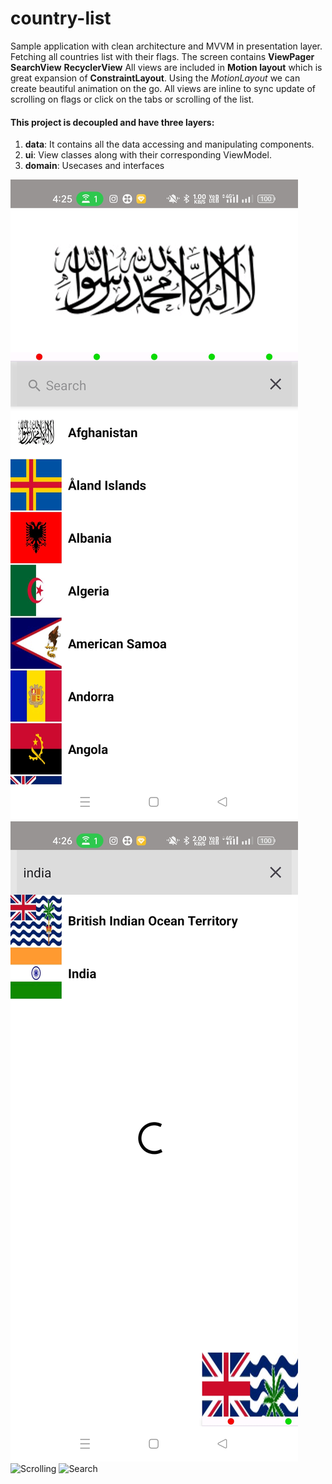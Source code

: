 # country-list
Sample application with clean architecture and MVVM in presentation layer.
Fetching all countries list with their flags.
The screen contains
**ViewPager**
**SearchView**
**RecyclerView**
All views are included in **Motion layout** which is great expansion of **ConstraintLayout**.
Using the *MotionLayout* we can create beautiful animation on the go.
All views are inline to sync update of scrolling on flags or click on the tabs or scrolling of the list.



#### This project is decoupled and have three layers:
1. **data**: It contains all the data accessing and manipulating components.
2. **ui**: View classes along with their corresponding ViewModel.
4. **domain**: Usecases and interfaces

![Home](https://github.com/droider91/country-list/blob/main/gifs/enter.jpg)
![Search](https://github.com/droider91/country-list/blob/main/gifs/search.jpg)
![Scrolling]([scrollup.jpg](https://github.com/droider91/country-list/blob/main/gifs/scrollup.jpg))
![Search ]([search2.jpg](https://github.com/droider91/country-list/blob/main/gifs/search2.jpg))
